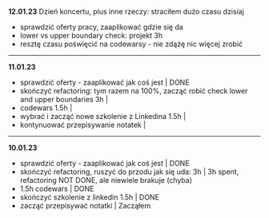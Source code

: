 **12.01.23** Dzień koncertu, plus inne rzeczy: straciłem dużo czasu dzisiaj
- sprawdzić oferty pracy, zaaplikować gdzie się da
- lower vs upper boundary check: projekt 3h
- resztę czasu poświęcić na codewarsy - nie zdążę nic więcej zrobić
----
**11.01.23**
- sprawdzić oferty - zaaplikować jak coś jest | DONE
- skończyć refactoring: tym razem na 100%, zacząć robić check lower and upper boundaries 3h |
- codewars 1.5h |
- wybrać i zacząć nowe szkolenie z Linkedina 1.5h |
- kontynuować przepisywanie notatek |
----
**10.01.23**
- sprawdzić oferty - zaaplikować jak coś jest | DONE
- skończyć refactoring, ruszyć do przodu jak się uda: 3h | 3h spent, refactoring NOT DONE, ale niewiele brakuje (chyba)
- 1.5h codewars | DONE
- skończyć szkolenie z linkedin 1.5h | DONE
- zacząć przepisywać notatki | Zacząłem
